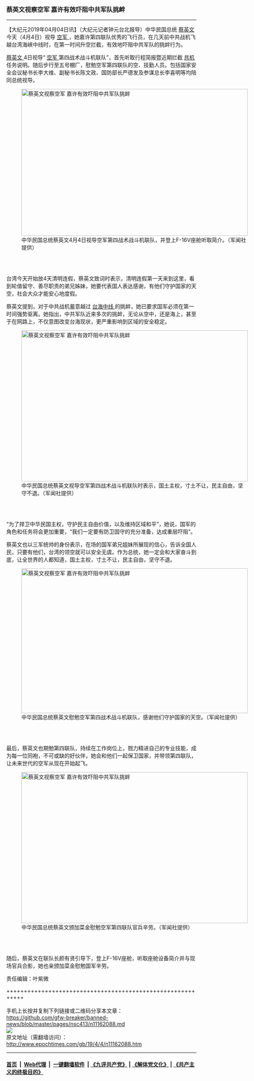 ### 蔡英文视察空军 嘉许有效吓阻中共军队挑衅
------------------------

<p>
 【大纪元2019年04月04日讯】（大纪元记者钟元台北报导）中华民国总统
 <a href="http://www.epochtimes.com/gb/tag/%E8%94%A1%E8%8B%B1%E6%96%87.html">
  蔡英文
 </a>
 今天（4月4日）视导
 <a href="http://www.epochtimes.com/gb/tag/%E7%A9%BA%E5%86%9B.html">
  空军
 </a>
 ，她嘉许第四联队优秀的飞行员，在几天前中共战机飞越台湾海峡中线时，在第一时间升空拦截，有效地吓阻中共军队的挑衅行为。
</p>
<p>
 <a href="http://www.epochtimes.com/gb/tag/%E8%94%A1%E8%8B%B1%E6%96%87.html">
  蔡英文
 </a>
 4日视导“
 <a href="http://www.epochtimes.com/gb/tag/%E7%A9%BA%E5%86%9B.html">
  空军
 </a>
 第四战术战斗机联队”，首先听取行程简报暨近期拦截
 <a href="http://www.epochtimes.com/gb/tag/%E5%85%B1%E6%9C%BA.html">
  共机
 </a>
 任务说明。随后步行至五号棚厂，慰勉空军第四联队的空、技勤人员。包括国家安全会议秘书长李大维、副秘书长陈文政、国防部长严德发及参谋总长李喜明等均陪同总统视导。
</p>
<figure class="wp-caption aligncenter" id="attachment_11162188" style="width: 600px">
 <a href="http://i.epochtimes.com/assets/uploads/2019/04/1904040300442378.jpg">
  <img alt="蔡英文视察空军 嘉许有效吓阻中共军队挑衅" class="size-large wp-image-11162188" height="389" src="http://i.epochtimes.com/assets/uploads/2019/04/1904040300442378-600x389.jpg" title="蔡英文视察空军 嘉许有效吓阻中共军队挑衅" width="600"/>
 </a>
 <br/><figcaption class="wp-caption-text">
  中华民国总统蔡英文4月4日视导空军第四战术战斗机联队，并登上F-16V座舱听取简介。（军闻社提供）
 </figcaption><br/>
</figure><br/>
<p>
 台湾今天开始放4天清明连假，蔡英文致词时表示，清明连假第一天来到这里，看到轮值留守、善尽职责的弟兄姊妹，她要代表国人表达感谢，有他们守护国家的天空，社会大众才能安心地度假。
</p>
<p>
 蔡英文提到，对于中共战机蓄意越过
 <a href="http://www.epochtimes.com/gb/tag/%E5%8F%B0%E6%B5%B7%E4%B8%AD%E7%BA%BF.html">
  台海中线
 </a>
 的挑衅，她已要求国军必须在第一时间强势驱离。她指出，中共军队近来多次的挑衅，无论从空中，还是海上，甚至于在网路上，不仅意图改变台海现状，更严重影响到区域的安全稳定。
</p>
<figure class="wp-caption aligncenter" id="attachment_11162185" style="width: 600px">
 <a href="http://i.epochtimes.com/assets/uploads/2019/04/1904040300532378.jpg">
  <img alt="蔡英文视察空军 嘉许有效吓阻中共军队挑衅" class="size-large wp-image-11162185" height="400" src="http://i.epochtimes.com/assets/uploads/2019/04/1904040300532378-600x400.jpg" title="蔡英文视察空军 嘉许有效吓阻中共军队挑衅" width="600"/>
 </a>
 <br/><figcaption class="wp-caption-text">
  中华民国总统蔡英文视导空军第四战术战斗机联队时表示，国土主权，寸土不让，民主自由，坚守不退。（军闻社提供）
 </figcaption><br/>
</figure><br/>
<p>
 “为了捍卫中华民国主权，守护民主自由价值，以及维持区域和平”，她说，国军的角色和任务将会更加重要，“我们一定要有防卫固守的充分准备，达成重层吓阻”。
</p>
<p>
 蔡英文也以三军统帅的身份表示，在场的国军弟兄姐妹所展现的信心，告诉全国人民，只要有他们，台湾的领空就可以安全无虞。作为总统，她一定会和大家奋斗到底，让全世界的人都知道，国土主权，寸土不让，民主自由，坚守不退。
</p>
<figure class="wp-caption aligncenter" id="attachment_11162190" style="width: 600px">
 <a href="http://i.epochtimes.com/assets/uploads/2019/04/1904040300472378.jpg">
  <img alt="蔡英文视察空军 嘉许有效吓阻中共军队挑衅" class="size-large wp-image-11162190" height="383" src="http://i.epochtimes.com/assets/uploads/2019/04/1904040300472378-600x383.jpg" title="蔡英文视察空军 嘉许有效吓阻中共军队挑衅" width="600"/>
 </a>
 <br/><figcaption class="wp-caption-text">
  中华民国总统蔡英文慰勉空军第四战术战斗机联队，感谢他们守护国家的天空。（军闻社提供）
 </figcaption><br/>
</figure><br/>
<p>
 最后，蔡英文也期勉第四联队，持续在工作岗位上，戮力精进自己的专业技能，成为每一位同袍，不可或缺的好伙伴，她会和他们一起保卫国家，并带领第四联队，让未来世代的空军从现在开始起飞。
</p>
<figure class="wp-caption aligncenter" id="attachment_11162192" style="width: 600px">
 <a href="http://i.epochtimes.com/assets/uploads/2019/04/1904040300502378.jpg">
  <img alt="蔡英文视察空军 嘉许有效吓阻中共军队挑衅" class="size-large wp-image-11162192" height="400" src="http://i.epochtimes.com/assets/uploads/2019/04/1904040300502378-600x400.jpg" title="蔡英文视察空军 嘉许有效吓阻中共军队挑衅" width="600"/>
 </a>
 <br/><figcaption class="wp-caption-text">
  中华民国总统蔡英文颁加菜金慰勉空军第四联队官兵辛劳。（军闻社提供）
 </figcaption><br/>
</figure><br/>
<p>
 随后，蔡英文在联队长颜有贤引导下，登上F-16V座舱，听取座舱设备简介并与现场官兵合影，她也亲颁加菜金慰勉国军辛劳。
</p>
<p>
 责任编辑：叶紫微
</p>

+++++++++++++++++++++++++++++++++++++++++++++++++++++++++++<br/><br/>
手机上长按并复制下列链接或二维码分享本文章：<br/>
https://github.com/gfw-breaker/banned-news/blob/master/pages/nsc413/n11162088.md <br/>
<a href='https://github.com/gfw-breaker/banned-news/blob/master/pages/nsc413/n11162088.md'><img src='https://github.com/gfw-breaker/banned-news/blob/master/pages/nsc413/n11162088.md.png'/></a> <br/>
原文地址（需翻墙访问）：http://www.epochtimes.com/gb/19/4/4/n11162088.htm


------------------------
#### [首页](https://github.com/gfw-breaker/banned-news/blob/master/README.md) &nbsp;|&nbsp; [Web代理](https://github.com/labour-camp/helloworld) &nbsp;|&nbsp; [一键翻墙软件](https://github.com/gfw-breaker/nogfw/blob/master/README.md) &nbsp;| [《九评共产党》](https://github.com/gfw-breaker/9ping.md/blob/master/README.md#九评之一评共产党是什么) | [《解体党文化》](https://github.com/gfw-breaker/jtdwh.md/blob/master/README.md) | [《共产主义的终极目的》](https://github.com/gfw-breaker/gczydzjmd.md/blob/master/README.md)

